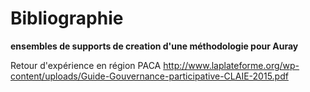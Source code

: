 # Bibliographie

__ensembles de supports de creation d'une méthodologie pour Auray__


Retour d'expérience en région PACA
http://www.laplateforme.org/wp-content/uploads/Guide-Gouvernance-participative-CLAIE-2015.pdf

